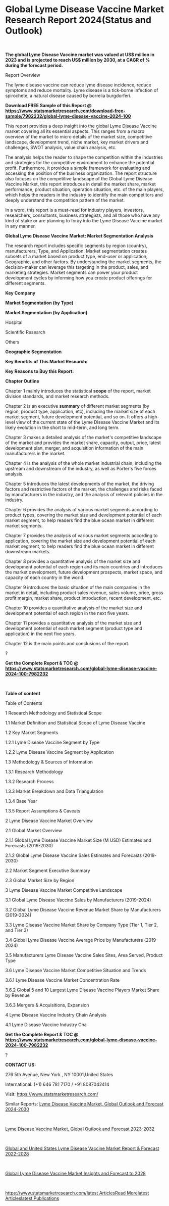 <h1>Global Lyme Disease Vaccine Market Research Report 2024(Status and Outlook)</h1><br/><p><strong>The global Lyme Disease Vaccine market was valued at US$ million in 2023 and is projected to reach US$ million by 2030, at a <strong>CAGR</strong> of % during the forecast period.</strong></p>
 
 
 
 <p>Report Overview</p>
 
 
 
 <p>The lyme disease vaccine can reduce lyme disease incidence, reduce symptoms and reduce mortality. Lyme disease is a tick-borne infection of spirochete, a natural disease caused by borrelia burgdorferi.</p>
 
 
 
 <p><strong>Download FREE Sample of this Report @ <a href="https://www.statsmarketresearch.com/download-free-sample/7982232/global-lyme-disease-vaccine-2024-100">https://www.statsmarketresearch.com/download-free-sample/7982232/global-lyme-disease-vaccine-2024-100</a></strong></p>
 
 
 
 <p>This report provides a deep insight into the global Lyme Disease Vaccine market covering all its essential aspects. This ranges from a macro overview of the market to micro details of the market size, competitive landscape, development trend, niche market, key market drivers and challenges, SWOT analysis, value chain analysis, etc.</p>
 
 
 
 <p>The analysis helps the reader to shape the competition within the industries and strategies for the competitive environment to enhance the potential profit. Furthermore, it provides a simple framework for evaluating and accessing the position of the business organization. The report structure also focuses on the competitive landscape of the Global Lyme Disease Vaccine Market, this report introduces in detail the market share, market performance, product situation, operation situation, etc. of the main players, which helps the readers in the industry to identify the main competitors and deeply understand the competition pattern of the market.</p>
 
 
 
 <p>In a word, this report is a must-read for industry players, investors, researchers, consultants, business strategists, and all those who have any kind of stake or are planning to foray into the Lyme Disease Vaccine market in any manner.</p>
 
 
 
 <p><strong>Global Lyme Disease Vaccine Market: Market Segmentation Analysis</strong></p>
 
 
 
 <p>The research report includes specific segments by region (country), manufacturers, Type, and Application. Market segmentation creates subsets of a market based on product type, end-user or application, Geographic, and other factors. By understanding the market segments, the decision-maker can leverage this targeting in the product, sales, and marketing strategies. Market segments can power your product development cycles by informing how you create product offerings for different segments.</p>
 
 
 
 <p><strong>Key Company</strong></p>
 
 
 
 <p><strong>Market Segmentation (by Type)</strong></p>
 
 
 
 <p><strong>Market Segmentation (<strong>by Application</strong>)</strong></p>
 
 
 
 <p>Hospital</p>
 
 
 
 <p>Scientific Research</p>
 
 
 
 <p>Others</p>
 
 
 
 <p><strong>Geographic Segmentation</strong></p>
 
 
 
 <p><strong>Key Benefits of This Market Research:</strong></p>
 
 
 
 <p><strong>Key <strong>Reasons to Buy</strong> this Report:</strong></p>
 
 
 
 <p><strong>Chapter Outline</strong></p>
 
 
 
 <p>Chapter 1 mainly introduces the statistical <strong>scope</strong> of the report, market division standards, and market research methods.</p>
 
 
 
 <p>Chapter 2 is an executive <strong>summary</strong> of different market segments (by region, product type, application, etc), including the market size of each market segment, future development potential, and so on. It offers a high-level view of the current state of the Lyme Disease Vaccine Market and its likely evolution in the short to mid-term, and long term.</p>
 
 
 
 <p>Chapter 3 makes a detailed analysis of the market&#39;s competitive landscape of the market and provides the market share, capacity, output, price, latest development plan, merger, and acquisition information of the main manufacturers in the market.</p>
 
 
 
 <p>Chapter 4 is the analysis of the whole market industrial chain, including the upstream and downstream of the industry, as well as Porter&#39;s five forces analysis.</p>
 
 
 
 <p>Chapter 5 introduces the latest developments of the market, the driving factors and restrictive factors of the market, the challenges and risks faced by manufacturers in the industry, and the analysis of relevant policies in the industry.</p>
 
 
 
 <p>Chapter 6 provides the analysis of various market segments according to product types, covering the market size and development potential of each market segment, to help readers find the blue ocean market in different market segments.</p>
 
 
 
 <p>Chapter 7 provides the analysis of various market segments according to application, covering the market size and development potential of each market segment, to help readers find the blue ocean market in different downstream markets.</p>
 
 
 
 <p>Chapter 8 provides a quantitative analysis of the market size and development potential of each region and its main countries and introduces the market development, future development prospects, market space, and capacity of each country in the world.</p>
 
 
 
 <p>Chapter 9 introduces the basic situation of the main companies in the market in detail, including product sales revenue, sales volume, price, gross profit margin, market share, product introduction, recent development, etc.</p>
 
 
 
 <p>Chapter 10 provides a quantitative analysis of the market size and development potential of each region in the next five years.</p>
 
 
 
 <p>Chapter 11 provides a quantitative analysis of the market size and development potential of each market segment (product type and application) in the next five years.</p>
 
 
 
 <p>Chapter 12 is the main points and conclusions of the report.</p>
 
 
 
 <p>? </p>
 
 
 
 <div><b>Get the Complete Report & TOC @ <a href="https://www.statsmarketresearch.com/global-lyme-disease-vaccine-2024-100-7982232">https://www.statsmarketresearch.com/global-lyme-disease-vaccine-2024-100-7982232</a></b></div>
 
 
 
 <p><br />
 
 <b>Table of content</b></p>
 
 
 
 <p>Table of Contents<br />
 
 1 Research Methodology and Statistical Scope<br />
 
 1.1 Market Definition and Statistical Scope of Lyme Disease Vaccine<br />
 
 1.2 Key Market Segments<br />
 
 1.2.1 Lyme Disease Vaccine Segment by Type<br />
 
 1.2.2 Lyme Disease Vaccine Segment by Application<br />
 
 1.3 Methodology & Sources of Information<br />
 
 1.3.1 Research Methodology<br />
 
 1.3.2 Research Process<br />
 
 1.3.3 Market Breakdown and Data Triangulation<br />
 
 1.3.4 Base Year<br />
 
 1.3.5 Report Assumptions & Caveats<br />
 
 2 Lyme Disease Vaccine Market Overview<br />
 
 2.1 Global Market Overview<br />
 
 2.1.1 Global Lyme Disease Vaccine Market Size (M USD) Estimates and Forecasts (2019-2030)<br />
 
 2.1.2 Global Lyme Disease Vaccine Sales Estimates and Forecasts (2019-2030)<br />
 
 2.2 Market Segment Executive Summary<br />
 
 2.3 Global Market Size by Region<br />
 
 3 Lyme Disease Vaccine Market Competitive Landscape<br />
 
 3.1 Global Lyme Disease Vaccine Sales by Manufacturers (2019-2024)<br />
 
 3.2 Global Lyme Disease Vaccine Revenue Market Share by Manufacturers (2019-2024)<br />
 
 3.3 Lyme Disease Vaccine Market Share by Company Type (Tier 1, Tier 2, and Tier 3)<br />
 
 3.4 Global Lyme Disease Vaccine Average Price by Manufacturers (2019-2024)<br />
 
 3.5 Manufacturers Lyme Disease Vaccine Sales Sites, Area Served, Product Type<br />
 
 3.6 Lyme Disease Vaccine Market Competitive Situation and Trends<br />
 
 3.6.1 Lyme Disease Vaccine Market Concentration Rate<br />
 
 3.6.2 Global 5 and 10 Largest Lyme Disease Vaccine Players Market Share by Revenue<br />
 
 3.6.3 Mergers & Acquisitions, Expansion<br />
 
 4 Lyme Disease Vaccine Industry Chain Analysis<br />
 
 4.1 Lyme Disease Vaccine Industry Cha</p>
 
 
 
 <div><b>Get the Complete Report & TOC @ <a href="https://www.statsmarketresearch.com/global-lyme-disease-vaccine-2024-100-7982232">https://www.statsmarketresearch.com/global-lyme-disease-vaccine-2024-100-7982232</a></b></div>
 
 
 
 <p>? </p>
 
 
 
 <p><b>CONTACT US:</b><br />
 
 276 5th Avenue, New York , NY 10001,United States<br />
 
 International: (+1) 646 781 7170 / +91 8087042414<br />
 
 Visit: <a href="https://www.statsmarketresearch.com/">https://www.statsmarketresearch.com/</a><br />
 
 Similar Reports: <a href="https://www.statsmarketresearch.com/global-lyme-disease-vaccine-2024-100-7982232">Lyme Disease Vaccine Market, Global Outlook and Forecast 2024-2030</a><br />
 
 <br />
 
 <a href="https://www.statsmarketresearch.com/global-lyme-disease-vaccine-2024-100-7982232">Lyme Disease Vaccine Market, Global Outlook and Forecast 2023-2032</a><br />
 
 <br />
 
 <a href="https://www.statsmarketresearch.com/global-lyme-disease-vaccine-2024-100-7982232">Global and United States Lyme Disease Vaccine Market Report & Forecast 2022-2028</a><br />
 
 <br />
 
 <a href="https://www.statsmarketresearch.com/global-lyme-disease-vaccine-2024-100-7982232">Global Lyme Disease Vaccine Market Insights and Forecast to 2028</a><br />
 
 <br />
 
 <a href="https://gyeongbokgung.com">https://www.statsmarketresearch.com/</a><a href="https://hallyeomaritime.com">latest Articles</a><a href="https://jingwansa.com">Read More</a><a href="https://nguoiviet.jp/">latest Articles</a><a href="https://www.intelmarketresearch.com/">latest Publications</a></p>